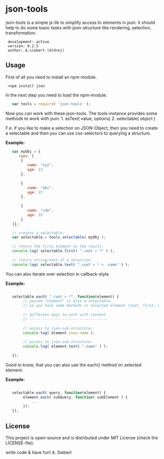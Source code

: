json-tools
===============


json-tools is a simple js-lib to simplify access to elements in json.
it should help to do some basic tasks with json-structure like rendering, selection, transformation.


     development: active
     version: 0.2.5
     author: A.siebert (drdrej)
     

## Usage

First of all you need to install an npm module.

     >npm install json
     
In the next step you need to load the npm-module.

```javascript
   var tools = require( 'json-tools' );

```

Now you can work with these json-tools. The tools-instance provides some methods to work with json:
     1. asText( value, options)
     2. selectable( object )


F.e. if you like to make a selection on JSON-Object, then you need to create a selectable and then you can use css-selectors to querying a structure.

**Example:** 
```javascript
   var myObj = {
      root: [
       {
          name: "xyz",
          age: 13 
       },
       
       {
          name: "abz",
          age: 23 
       },
       
       {
          name: "cde",
          age: 33 
       }  
   ]};

   // creates a selectable:
   var selectable = tools.selectable( myObj );
   
   // return the first element in the result:
   console.log( selectable.first( ".root > *" ) );
   
   // return string/text of a selection
   console.log( selectable.text( ".root > * > .name" ) );

```

You can also iterate over selection in callback-style.

**Example:** 
```javascript

   selectable.each( ".root > *", function(element) {
        // passed "element" is also a selectable.
        // so you have same methods in selected element (text, first, each)
        
        // different ways to work with content
        // ------------------------------------
        
        // access to json-sub-structure:
        console.log( element.json.name );
   
        // access to json-sub-structure:
        console.log( element.text( ".name" ) );
        
   });

```

Good to know, that you can also use the each() method on selected element.

**Example:** 
```javascript

   selectable.each( query, function(element) {
        element.each( subQuery, function( subElement ) {
            ...
        });
   });

```

## License
This project is open-source and is distributed under MIT License (check the LICENSE-file).



write code & have fun!
   A. Siebert
